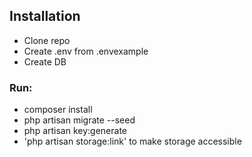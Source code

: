 ## Installation

* Clone repo
* Create .env from .envexample
* Create DB

### Run:
* composer install
* php artisan migrate --seed
* php artisan key:generate
* 'php artisan storage:link' to make storage accessible
